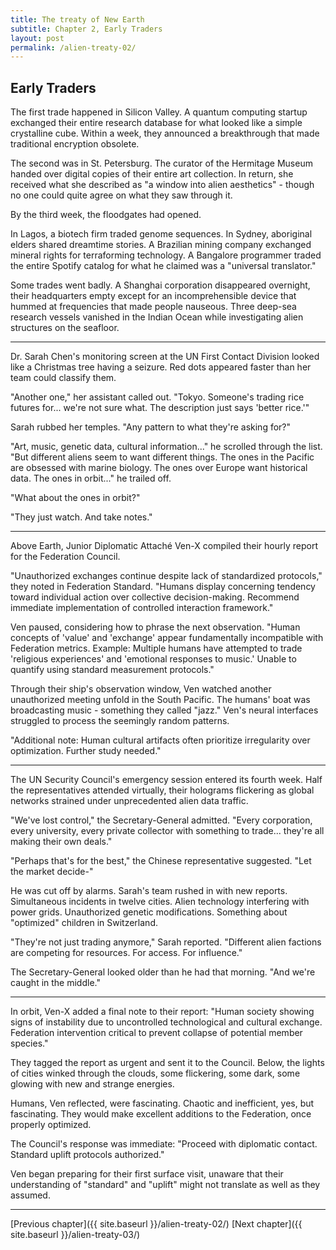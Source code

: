 ```yaml
---
title: The treaty of New Earth
subtitle: Chapter 2, Early Traders
layout: post
permalink: /alien-treaty-02/
---
```


## Early Traders


The first trade happened in Silicon Valley. A quantum computing startup exchanged their entire research database for what looked like a simple crystalline cube. Within a week, they announced a breakthrough that made traditional encryption obsolete.

The second was in St. Petersburg. The curator of the Hermitage Museum handed over digital copies of their entire art collection. In return, she received what she described as "a window into alien aesthetics" - though no one could quite agree on what they saw through it.

By the third week, the floodgates had opened.

In Lagos, a biotech firm traded genome sequences. In Sydney, aboriginal elders shared dreamtime stories. A Brazilian mining company exchanged mineral rights for terraforming technology. A Bangalore programmer traded the entire Spotify catalog for what he claimed was a "universal translator."

Some trades went badly. A Shanghai corporation disappeared overnight, their headquarters empty except for an incomprehensible device that hummed at frequencies that made people nauseous. Three deep-sea research vessels vanished in the Indian Ocean while investigating alien structures on the seafloor.

---

Dr. Sarah Chen's monitoring screen at the UN First Contact Division looked like a Christmas tree having a seizure. Red dots appeared faster than her team could classify them.

"Another one," her assistant called out. "Tokyo. Someone's trading rice futures for... we're not sure what. The description just says 'better rice.'"

Sarah rubbed her temples. "Any pattern to what they're asking for?"

"Art, music, genetic data, cultural information..." he scrolled through the list. "But different aliens seem to want different things. The ones in the Pacific are obsessed with marine biology. The ones over Europe want historical data. The ones in orbit..." he trailed off.

"What about the ones in orbit?"

"They just watch. And take notes."

---

Above Earth, Junior Diplomatic Attaché Ven-X compiled their hourly report for the Federation Council.

"Unauthorized exchanges continue despite lack of standardized protocols," they noted in Federation Standard. "Humans display concerning tendency toward individual action over collective decision-making. Recommend immediate implementation of controlled interaction framework."

Ven paused, considering how to phrase the next observation. "Human concepts of 'value' and 'exchange' appear fundamentally incompatible with Federation metrics. Example: Multiple humans have attempted to trade 'religious experiences' and 'emotional responses to music.' Unable to quantify using standard measurement protocols."

Through their ship's observation window, Ven watched another unauthorized meeting unfold in the South Pacific. The humans' boat was broadcasting music - something they called "jazz." Ven's neural interfaces struggled to process the seemingly random patterns.

"Additional note: Human cultural artifacts often prioritize irregularity over optimization. Further study needed."

---

The UN Security Council's emergency session entered its fourth week. Half the representatives attended virtually, their holograms flickering as global networks strained under unprecedented alien data traffic.

"We've lost control," the Secretary-General admitted. "Every corporation, every university, every private collector with something to trade... they're all making their own deals."

"Perhaps that's for the best," the Chinese representative suggested. "Let the market decide-"

He was cut off by alarms. Sarah's team rushed in with new reports. Simultaneous incidents in twelve cities. Alien technology interfering with power grids. Unauthorized genetic modifications. Something about "optimized" children in Switzerland.

"They're not just trading anymore," Sarah reported. "Different alien factions are competing for resources. For access. For influence."

The Secretary-General looked older than he had that morning. "And we're caught in the middle."

---

In orbit, Ven-X added a final note to their report: "Human society showing signs of instability due to uncontrolled technological and cultural exchange. Federation intervention critical to prevent collapse of potential member species."

They tagged the report as urgent and sent it to the Council. Below, the lights of cities winked through the clouds, some flickering, some dark, some glowing with new and strange energies.

Humans, Ven reflected, were fascinating. Chaotic and inefficient, yes, but fascinating. They would make excellent additions to the Federation, once properly optimized.

The Council's response was immediate: "Proceed with diplomatic contact. Standard uplift protocols authorized."

Ven began preparing for their first surface visit, unaware that their understanding of "standard" and "uplift" might not translate as well as they assumed.

***

[Previous chapter]({{ site.baseurl }}/alien-treaty-02/)
[Next chapter]({{ site.baseurl }}/alien-treaty-03/)